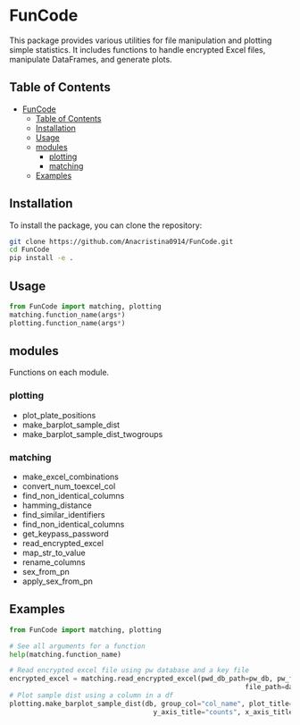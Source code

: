 # FunCode

This package provides various utilities for file manipulation and plotting simple statistics. It includes functions to handle encrypted Excel files, manipulate DataFrames, and generate plots.

## Table of Contents

- [FunCode](#funcode)
  - [Table of Contents](#table-of-contents)
  - [Installation](#installation)
  - [Usage](#usage)
  - [modules](#modules)
    - [plotting](#plotting)
    - [matching](#matching)
  - [Examples](#examples)

## Installation

To install the package, you can clone the repository:

```bash
git clone https://github.com/Anacristina0914/FunCode.git
cd FunCode
pip install -e .
```

## Usage
```python
from FunCode import matching, plotting
matching.function_name(args*)
plotting.function_name(args*)
```

## modules
Functions on each module.
### plotting
- plot_plate_positions
- make_barplot_sample_dist
- make_barplot_sample_dist_twogroups

### matching
- make_excel_combinations
- convert_num_toexcel_col
- find_non_identical_columns
- hamming_distance
- find_similar_identifiers
- find_non_identical_columns
- get_keypass_password
- read_encrypted_excel
- map_str_to_value
- rename_columns
- sex_from_pn
- apply_sex_from_pn

 
## Examples
```python
from FunCode import matching, plotting

# See all arguments for a function
help(matching.function_name)

# Read encrypted excel file using pw database and a key file
encrypted_excel = matching.read_encrypted_excel(pwd_db_path=pw_db, pw_file=pw_file, key_file_path=key_path,
                                                           file_path=database_dir, file_name=sle_fulldb_name)
# Plot sample dist using a column in a df
plotting.make_barplot_sample_dist(db, group_col="col_name", plot_title="sample dist col_name", 
                                    y_axis_title="counts", x_axis_title="")
```

